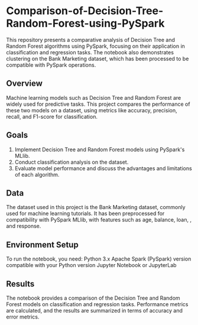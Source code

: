 # Comparison-of-Decision-Tree-Random-Forest-using-PySpark
This repository presents a comparative analysis of Decision Tree and Random Forest algorithms using PySpark, focusing on their application in classification and regression tasks. The notebook also demonstrates clustering on the Bank Marketing dataset, which has been processed to be compatible with PySpark operations.

## Overview
Machine learning models such as Decision Tree and Random Forest are widely used for predictive tasks. This project compares the performance of these two models on a dataset, using metrics like accuracy, precision, recall, and F1-score for classification.

## Goals
1. Implement Decision Tree and Random Forest models using PySpark's MLlib.
2. Conduct classification analysis on the dataset.
3. Evaluate model performance and discuss the advantages and limitations of each algorithm.

## Data
The dataset used in this project is the Bank Marketing dataset, commonly used for machine learning tutorials. It has been preprocessed for compatibility with PySpark MLlib, with features such as age, balance, loan, , and response.

## Environment Setup
To run the notebook, you need:
Python 3.x
Apache Spark (PySpark) version compatible with your Python version
Jupyter Notebook or JupyterLab

## Results
The notebook provides a comparison of the Decision Tree and Random Forest models on classification and regression tasks. Performance metrics are calculated, and the results are summarized in terms of accuracy and error metrics.
